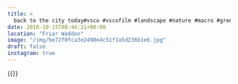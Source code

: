 ```yaml
---
title: >
  back to the city today#vsco #vscofilm #landscape #nature #macro #green
date: 2016-10-15T08:44:11+00:00
location: "Friar Waddon"
image: "/img/be72f0fca3e2490e4c51f1a5d236b1eb.jpg"
draft: false
instagram: true
---
```


{{<photo src="/img/be72f0fca3e2490e4c51f1a5d236b1eb.jpg">}}
